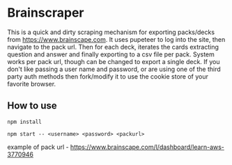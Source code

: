 # Brainscraper

This is a quick and dirty scraping mechanism for exporting packs/decks from https://www.brainscape.com.  It uses pupeteer to log into the site, then navigate to the pack url.  Then for each deck, iterates the cards extracting question and answer and finally exporting to a csv file per pack.  System works per pack url, though can be changed to export a single deck.  If you don't like passing a user name and password, or are using one of the third party auth methods then fork/modify it to use the cookie store of your favorite browser.  

## How to use

`npm install`

`npm start -- <username> <password> <packurl>`

example of pack url - https://www.brainscape.com/l/dashboard/learn-aws-3770946
